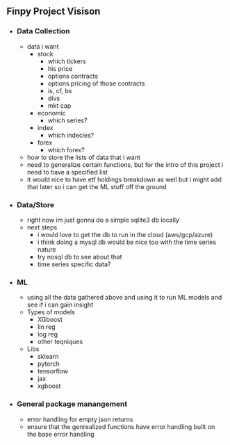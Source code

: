 ## Finpy Project Visison

- ### Data Collection
    - data i want
        - stock
            - which tickers
            - his price
            - options contracts
            - options pricing of those contracts
            - is, cf, bs
            - divs
            - mkt cap
        - economic
            - which series?
        - index
            - which indecies?
        - forex
            - which forex?
    - how to store the lists of data that i want
    - need to generalize certain functions, but for the intro of this project i need to have a specified list
    - it would nice to have etf holdings breakdown as well but i might add that later so i can get the ML stuff off the ground
- ### Data/Store
    - right now im just gonna do a simple sqlite3 db locally
    - next steps
        - i would love to get the db to run in the cloud (aws/gcp/azure)
        - i think doing a mysql db would be nice too with the time series nature
        - try nosql db to see about that
        - time series specific data?

- ### ML
    - using all the data gathered above and using it to run ML models and see if i can gain insight
    - Types of models
       - XGboost
       - lin reg
       - log reg
       - other teqniques
    - Libs
        - sklearn
        - pytorch
        - tensorflow
        - jax
        - xgboost


- ### General package manangement
    - error handling for empty json returns
    - ensure that the genrealized functions have error handling built on the base error handling
